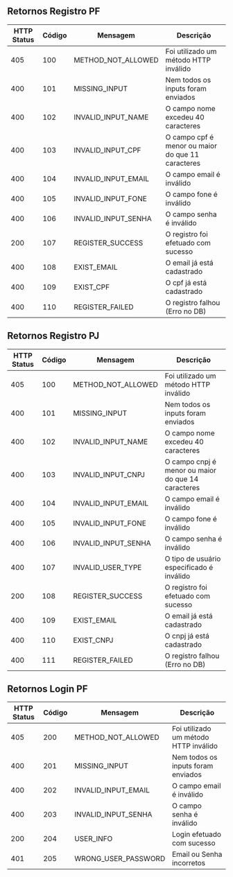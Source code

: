 ## Retornos Registro PF

| HTTP Status | Código | Mensagem | Descrição |
| ------ | ------ | ------ | ------ |
| 405 | 100 | METHOD_NOT_ALLOWED | Foi utilizado um método HTTP inválido |
| 400 | 101 | MISSING_INPUT | Nem todos os inputs foram enviados |
| 400 | 102 | INVALID_INPUT_NAME | O campo nome excedeu 40 caracteres |
| 400 | 103 | INVALID_INPUT_CPF | O campo cpf é menor ou maior do que 11 caracteres |
| 400 | 104 | INVALID_INPUT_EMAIL | O campo email é inválido |
| 400 | 105 | INVALID_INPUT_FONE | O campo fone é inválido |
| 400 | 106 | INVALID_INPUT_SENHA | O campo senha é inválido |
| 200 | 107 | REGISTER_SUCCESS | O registro foi efetuado com sucesso |
| 400 | 108 | EXIST_EMAIL | O email já está cadastrado |
| 400 | 109 | EXIST_CPF | O cpf já está cadastrado |
| 400 | 110 | REGISTER_FAILED | O registro falhou (Erro no DB) |

## Retornos Registro PJ

| HTTP Status | Código | Mensagem | Descrição |
| ------ | ------ | ------ | ------ |
| 405 | 100 | METHOD_NOT_ALLOWED | Foi utilizado um método HTTP inválido |
| 400 | 101 | MISSING_INPUT | Nem todos os inputs foram enviados |
| 400 | 102 | INVALID_INPUT_NAME | O campo nome excedeu 40 caracteres |
| 400 | 103 | INVALID_INPUT_CNPJ | O campo cnpj é menor ou maior do que 14 caracteres |
| 400 | 104 | INVALID_INPUT_EMAIL | O campo email é inválido |
| 400 | 105 | INVALID_INPUT_FONE | O campo fone é inválido |
| 400 | 106 | INVALID_INPUT_SENHA | O campo senha é inválido |
| 400 | 107 | INVALID_USER_TYPE | O tipo de usuário especificado é inválido |
| 200 | 108 | REGISTER_SUCCESS | O registro foi efetuado com sucesso |
| 400 | 109 | EXIST_EMAIL | O email já está cadastrado |
| 400 | 110 | EXIST_CNPJ | O cnpj já está cadastrado |
| 400 | 111 | REGISTER_FAILED | O registro falhou (Erro no DB) |


## Retornos Login PF

| HTTP Status | Código | Mensagem | Descrição |
| ------ | ------ | ------ | ------ |
| 405 | 200 | METHOD_NOT_ALLOWED | Foi utilizado um método HTTP inválido |
| 400 | 201 | MISSING_INPUT | Nem todos os inputs foram enviados |
| 400 | 202 | INVALID_INPUT_EMAIL | O campo email é inválido |
| 400 | 203 | INVALID_INPUT_SENHA | O campo senha é inválido |
| 200 | 204 | USER_INFO | Login efetuado com sucesso |
| 401 | 205 | WRONG_USER_PASSWORD | Email ou Senha incorretos |

